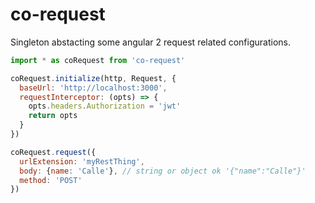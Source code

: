 # co-request

Singleton abstacting some angular 2 request related configurations.

```javascript
import * as coRequest from 'co-request'

coRequest.initialize(http, Request, {
  baseUrl: 'http://localhost:3000',
  requestInterceptor: (opts) => {
    opts.headers.Authorization = 'jwt'
    return opts
  }
})

coRequest.request({
  urlExtension: 'myRestThing',
  body: {name: 'Calle'}, // string or object ok '{"name":"Calle"}'
  method: 'POST'
})
```
